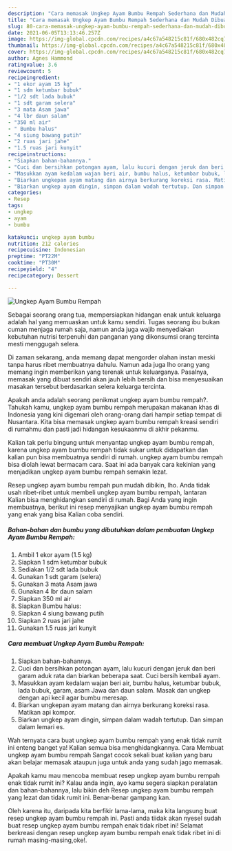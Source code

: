```yaml
---
description: "Cara memasak Ungkep Ayam Bumbu Rempah Sederhana dan Mudah Dibuat"
title: "Cara memasak Ungkep Ayam Bumbu Rempah Sederhana dan Mudah Dibuat"
slug: 80-cara-memasak-ungkep-ayam-bumbu-rempah-sederhana-dan-mudah-dibuat
date: 2021-06-05T13:13:46.257Z
image: https://img-global.cpcdn.com/recipes/a4c67a548215c81f/680x482cq70/ungkep-ayam-bumbu-rempah-foto-resep-utama.jpg
thumbnail: https://img-global.cpcdn.com/recipes/a4c67a548215c81f/680x482cq70/ungkep-ayam-bumbu-rempah-foto-resep-utama.jpg
cover: https://img-global.cpcdn.com/recipes/a4c67a548215c81f/680x482cq70/ungkep-ayam-bumbu-rempah-foto-resep-utama.jpg
author: Agnes Hammond
ratingvalue: 3.6
reviewcount: 5
recipeingredient:
- "1 ekor ayam 15 kg"
- "1 sdm ketumbar bubuk"
- "1/2 sdt lada bubuk"
- "1 sdt garam selera"
- "3 mata Asam jawa"
- "4 lbr daun salam"
- "350 ml air"
- " Bumbu halus"
- "4 siung bawang putih"
- "2 ruas jari jahe"
- "1.5 ruas jari kunyit"
recipeinstructions:
- "Siapkan bahan-bahannya."
- "Cuci dan bersihkan potongan ayam, lalu kucuri dengan jeruk dan beri garam aduk rata dan biarkan beberapa saat. Cuci bersih kembali ayam."
- "Masukkan ayam kedalam wajan beri air, bumbu halus, ketumbar bubuk, lada bubuk, garam, asam Jawa dan daun salam. Masak dan ungkep dengan api kecil agar bumbu meresap."
- "Biarkan ungkepan ayam matang dan airnya berkurang koreksi rasa. Matikan api kompor."
- "Biarkan ungkep ayam dingin, simpan dalam wadah tertutup. Dan simpan dalam lemari es."
categories:
- Resep
tags:
- ungkep
- ayam
- bumbu

katakunci: ungkep ayam bumbu 
nutrition: 212 calories
recipecuisine: Indonesian
preptime: "PT22M"
cooktime: "PT30M"
recipeyield: "4"
recipecategory: Dessert

---
```



![Ungkep Ayam Bumbu Rempah](https://img-global.cpcdn.com/recipes/a4c67a548215c81f/680x482cq70/ungkep-ayam-bumbu-rempah-foto-resep-utama.jpg)

Sebagai seorang orang tua, mempersiapkan hidangan enak untuk keluarga adalah hal yang memuaskan untuk kamu sendiri. Tugas seorang ibu bukan cuman menjaga rumah saja, namun anda juga wajib menyediakan kebutuhan nutrisi terpenuhi dan panganan yang dikonsumsi orang tercinta mesti menggugah selera.

Di zaman  sekarang, anda memang dapat mengorder olahan instan meski tanpa harus ribet membuatnya dahulu. Namun ada juga lho orang yang memang ingin memberikan yang terenak untuk keluarganya. Pasalnya, memasak yang dibuat sendiri akan jauh lebih bersih dan bisa menyesuaikan masakan tersebut berdasarkan selera keluarga tercinta. 



Apakah anda adalah seorang penikmat ungkep ayam bumbu rempah?. Tahukah kamu, ungkep ayam bumbu rempah merupakan makanan khas di Indonesia yang kini digemari oleh orang-orang dari hampir setiap tempat di Nusantara. Kita bisa memasak ungkep ayam bumbu rempah kreasi sendiri di rumahmu dan pasti jadi hidangan kesukaanmu di akhir pekanmu.

Kalian tak perlu bingung untuk menyantap ungkep ayam bumbu rempah, karena ungkep ayam bumbu rempah tidak sukar untuk didapatkan dan kalian pun bisa membuatnya sendiri di rumah. ungkep ayam bumbu rempah bisa diolah lewat bermacam cara. Saat ini ada banyak cara kekinian yang menjadikan ungkep ayam bumbu rempah semakin lezat.

Resep ungkep ayam bumbu rempah pun mudah dibikin, lho. Anda tidak usah ribet-ribet untuk membeli ungkep ayam bumbu rempah, lantaran Kalian bisa menghidangkan sendiri di rumah. Bagi Anda yang ingin membuatnya, berikut ini resep menyajikan ungkep ayam bumbu rempah yang enak yang bisa Kalian coba sendiri.

<!--inarticleads1-->

##### Bahan-bahan dan bumbu yang dibutuhkan dalam pembuatan Ungkep Ayam Bumbu Rempah:

1. Ambil 1 ekor ayam (1.5 kg)
1. Siapkan 1 sdm ketumbar bubuk
1. Sediakan 1/2 sdt lada bubuk
1. Gunakan 1 sdt garam (selera)
1. Gunakan 3 mata Asam jawa
1. Gunakan 4 lbr daun salam
1. Siapkan 350 ml air
1. Siapkan  Bumbu halus:
1. Siapkan 4 siung bawang putih
1. Siapkan 2 ruas jari jahe
1. Gunakan 1.5 ruas jari kunyit




<!--inarticleads2-->

##### Cara membuat Ungkep Ayam Bumbu Rempah:

1. Siapkan bahan-bahannya.
1. Cuci dan bersihkan potongan ayam, lalu kucuri dengan jeruk dan beri garam aduk rata dan biarkan beberapa saat. Cuci bersih kembali ayam.
1. Masukkan ayam kedalam wajan beri air, bumbu halus, ketumbar bubuk, lada bubuk, garam, asam Jawa dan daun salam. Masak dan ungkep dengan api kecil agar bumbu meresap.
1. Biarkan ungkepan ayam matang dan airnya berkurang koreksi rasa. Matikan api kompor.
1. Biarkan ungkep ayam dingin, simpan dalam wadah tertutup. Dan simpan dalam lemari es.




Wah ternyata cara buat ungkep ayam bumbu rempah yang enak tidak rumit ini enteng banget ya! Kalian semua bisa menghidangkannya. Cara Membuat ungkep ayam bumbu rempah Sangat cocok sekali buat kalian yang baru akan belajar memasak ataupun juga untuk anda yang sudah jago memasak.

Apakah kamu mau mencoba membuat resep ungkep ayam bumbu rempah enak tidak rumit ini? Kalau anda ingin, ayo kamu segera siapkan peralatan dan bahan-bahannya, lalu bikin deh Resep ungkep ayam bumbu rempah yang lezat dan tidak rumit ini. Benar-benar gampang kan. 

Oleh karena itu, daripada kita berfikir lama-lama, maka kita langsung buat resep ungkep ayam bumbu rempah ini. Pasti anda tiidak akan nyesel sudah buat resep ungkep ayam bumbu rempah enak tidak ribet ini! Selamat berkreasi dengan resep ungkep ayam bumbu rempah enak tidak ribet ini di rumah masing-masing,oke!.

